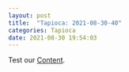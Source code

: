 ```yaml
---
layout: post
title:  "Tapioca: 2021-08-30-40"
categories: Tapioca
date: 2021-08-30 19:54:03
---
```

Test our [Content](https://github.com/HappyMaki/Tapioca-Releases/releases/download/2021-08-30-40/Tapioca_2021-08-30-40.zip).

